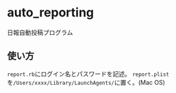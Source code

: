 # auto_reporting
日報自動投稿プログラム

## 使い方
<code>report.rb</code>にログイン名とパスワードを記述。
<code>report.plist</code>を<code>/Users/xxxx/Library/LaunchAgents/</code>に置く。(Mac OS)
